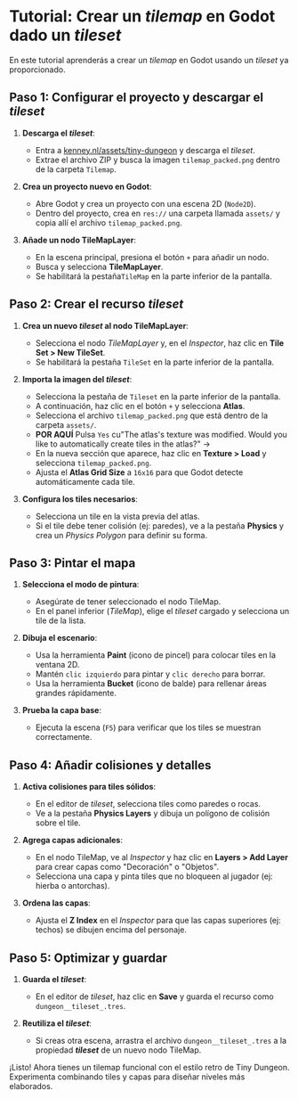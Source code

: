 # Tutorial: Crear un _tilemap_ en Godot dado un _tileset_

En este tutorial aprenderás a crear un _tilemap_ en Godot usando un _tileset_ ya proporcionado.

## Paso 1: Configurar el proyecto y descargar el _tileset_

1. **Descarga el _tileset_**:
   - Entra a [kenney.nl/assets/tiny-dungeon](https://kenney.nl/assets/tiny-dungeon) y descarga el _tileset_.
   - Extrae el archivo ZIP y busca la imagen `tilemap_packed.png` dentro de la carpeta `Tilemap`.

2. **Crea un proyecto nuevo en Godot**:
   - Abre Godot y crea un proyecto con una escena 2D (`Node2D`).
   - Dentro del proyecto, crea en `res://` una carpeta llamada `assets/` y copia allí el archivo `tilemap_packed.png`.

3. **Añade un nodo TileMapLayer**:
   - En la escena principal, presiona el botón `+` para añadir un nodo.
   - Busca y selecciona **TileMapLayer**.
   - Se habilitará la pestaña`TileMap` en la parte inferior de la pantalla.

## Paso 2: Crear el recurso _tileset_

1. **Crea un nuevo _tileset_ al nodo TileMapLayer**:
   - Selecciona el nodo _TileMapLayer_ y, en el *Inspector*, haz clic en **Tile Set > New TileSet**.
   - Se habilitará la pestaña `TileSet` en la parte inferior de la pantalla.

2. **Importa la imagen del _tileset_**:
   - Selecciona la pestaña de `Tileset` en la parte inferior de la pantalla.
   - A continuación, haz clic en el botón `+` y selecciona **Atlas**.
   - Selecciona el archivo `tilemap_packed.png` que está dentro de la carpeta `assets/`.
   - **POR AQUÍ** Pulsa `Yes` cu"The atlas's texture was modified. Would you like to automatically create tiles in the atlas?" -> 
   - En la nueva sección que aparece, haz clic en **Texture > Load** y selecciona `tilemap_packed.png`.
   - Ajusta el **Atlas Grid Size** a `16x16` para que Godot detecte automáticamente cada tile.

4. **Configura los tiles necesarios**:
   - Selecciona un tile en la vista previa del atlas.
   - Si el tile debe tener colisión (ej: paredes), ve a la pestaña **Physics** y crea un *Physics Polygon* para definir su forma.

## Paso 3: Pintar el mapa
1. **Selecciona el modo de pintura**:
   - Asegúrate de tener seleccionado el nodo TileMap.
   - En el panel inferior (*TileMap*), elige el _tileset_ cargado y selecciona un tile de la lista.

2. **Dibuja el escenario**:
   - Usa la herramienta **Paint** (icono de pincel) para colocar tiles en la ventana 2D.
   - Mantén `clic izquierdo` para pintar y `clic derecho` para borrar.
   - Usa la herramienta **Bucket** (icono de balde) para rellenar áreas grandes rápidamente.

3. **Prueba la capa base**:
   - Ejecuta la escena (`F5`) para verificar que los tiles se muestran correctamente.

## Paso 4: Añadir colisiones y detalles
1. **Activa colisiones para tiles sólidos**:
   - En el editor de _tileset_, selecciona tiles como paredes o rocas.
   - Ve a la pestaña **Physics Layers** y dibuja un polígono de colisión sobre el tile.

2. **Agrega capas adicionales**:
   - En el nodo TileMap, ve al *Inspector* y haz clic en **Layers > Add Layer** para crear capas como "Decoración" o "Objetos".
   - Selecciona una capa y pinta tiles que no bloqueen al jugador (ej: hierba o antorchas).

3. **Ordena las capas**:
   - Ajusta el **Z Index** en el *Inspector* para que las capas superiores (ej: techos) se dibujen encima del personaje.

## Paso 5: Optimizar y guardar
1. **Guarda el _tileset_**:
   - En el editor de _tileset_, haz clic en **Save** y guarda el recurso como `dungeon__tileset_.tres`.

2. **Reutiliza el _tileset_**:
   - Si creas otra escena, arrastra el archivo `dungeon__tileset_.tres` a la propiedad **_tileset_** de un nuevo nodo TileMap.

¡Listo! Ahora tienes un tilemap funcional con el estilo retro de Tiny Dungeon. Experimenta combinando tiles y capas para diseñar niveles más elaborados.

